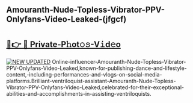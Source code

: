 ## Amouranth-Nude-Topless-Vibrator-PPV-Onlyfans-Video-Leaked-(jfgcf)


# <h2><a href="https://mediaupload.pro?-19M">🔗👉 🔴 Private-P𝚑ot𝚘𝚜-V𝚒d𝚎o</a></h2>

[![NEW UPDATED](https://i.imgur.com/0qMVB7G.gif)](https://mediaupload.pro?-19M)
Online-influencer-Amouranth-Nude-Topless-Vibrator-PPV-Onlyfans-Video-Leaked,known-for-publishing-dance-and-lifestyle-content,-including-performances-and-vlogs-on-social-media-platforms.Brilliant-ventriloquist-assistant-Amouranth-Nude-Topless-Vibrator-PPV-Onlyfans-Video-Leaked,celebrated-for-their-exceptional-abilities-and-accomplishments-in-assisting-ventriloquists.  